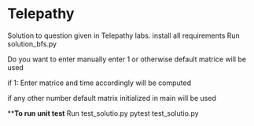 # Telepathy

Solution to question given in Telepathy labs.
install all requirements
Run solution_bfs.py

Do you want to enter manually enter 1 or otherwise default matrice will be used

if 1:
Enter matrice and time accordingly will be computed


if any other number
default matrix initialized in main will be used


**************To run unit test************
Run test_solutio.py
pytest test_solutio.py
